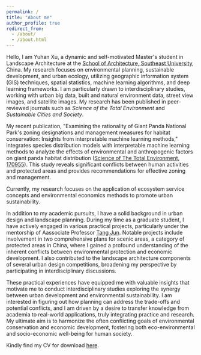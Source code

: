 ```yaml
---
permalink: /
title: "About me"
author_profile: true
redirect_from: 
  - /about/
  - /about.html
---
```


Hello, I am Yuhan Xu, a dynamic and self-motivated Master's student in Landscape Architecture at the [School of Architecture, Southeast University](https://arch.seu.edu.cn/jz_en/main.psp), China. My research focuses on environmental planning, sustainable development, and urban ecology, utilizing geographic information system (GIS) techniques, spatial statistics, machine learning algorithms, and deep learning frameworks. I am particularly drawn to interdisciplinary studies, working with urban big data, built and natural environment data, street view images, and satellite images. My research has been published in peer-reviewed journals such as *Science of the Total Environment* and *Sustainable Cities and Society*. 

My recent publication, "Examining the rationality of Giant Panda National Park's zoning designations and management measures for habitat conservation: Insights from interpretable machine learning methods," integrates species distribution models with interpretable machine learning methods to analyze the effects of environmental and anthropogenic factors on giant panda habitat distribution ([Science of The Total Environment, 170955](https://yuhanxu.top/publication/2024-02-13-paper)). This study reveals significant conflicts between human activities and protected areas and provides recommendations for effective zoning and management.

Currently, my research focuses on the application of ecosystem service concepts and environmental economics methods to promote urban sustainability.

In addition to my academic pursuits, I have a solid background in urban design and landscape planning. During my time as a graduate student, I have actively engaged in various practical projects, particularly under the mentorship of Aassociate Professor [Tang Jun](https://arch.seu.edu.cn/jz_en/2019/1116/c41171a410236/page.htm). Notable projects include involvement in two comprehensive plans for scenic areas, a category of protected areas in China, where I gained a profound understanding of the inherent conflicts between environmental protection and economic development. I also contributed to the landscape architecture components of several urban design competitions, broadening my perspective by participating in interdisciplinary discussions.

These practical experiences have equipped me with valuable insights that motivate me to conduct interdisciplinary studies exploring the synergy between urban development and environmental sustainability. I am interested in figuring out how planning can address the trade-offs and potential conflicts, and I am driven by a desire to transfer knowledge from academia to real-world applications, truly integrating practice and research. My ultimate aim is to harmonize the often conflicting goals of environmental conservation and economic development, fostering both eco-environmental and socio-economic well-being for human society.

Kindly find my CV for download [here](http://sealxuyh.github.io/files/20240524CV_Yuhan_ver2.pdf).

